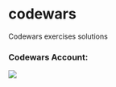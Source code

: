 # codewars
Codewars exercises solutions

### Codewars Account:
<p>
<a href="https://www.codewars.com/users/stonarini/badges"><img src="https://www.codewars.com/users/stonarini/badges/large"/></a>
</p>